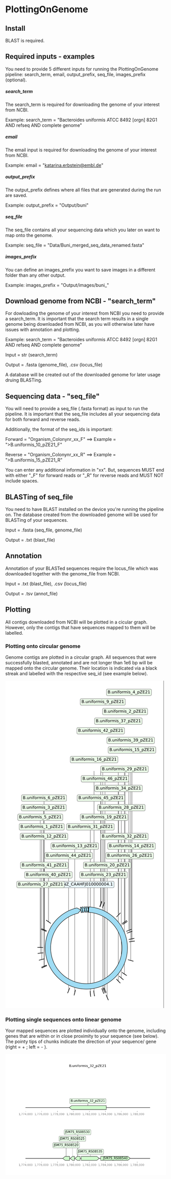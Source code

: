 
# PlottingOnGenome

## Install

BLAST is required.

## Required inputs - examples
You need to provide 5 different inputs for running the PlottingOnGenome pipeline: search_term, email, output_prefix, seq_file, images_prefix (optional). 

##### search_term
The search_term is required for downloading the genome of your interest from NCBI.

Example: search_term = "Bacteroides uniformis ATCC 8492 [orgn] 82G1 AND refseq AND complete genome"

##### email
The email input is required for downloading the genome of your interest from NCBI.

Example: email = "katarina.erbstein@embl.de"

##### output_prefix
The output_prefix defines where all files that are generated during the run are saved.

Example: output_prefix = "Output/buni"

##### seq_file
The seq_file contains all your sequencing data which you later on want to map onto the genome.

Example: seq_file = "Data/Buni_merged_seq_data_renamed.fasta"

##### images_prefix
You can define an images_prefix you want to save images in a different folder than any other output.

Example: images_prefix = "Output/images/buni_"

## Download genome from NCBI - "search_term"
For dowloading the genome of your interest from NCBI you need to provide a search_term. It is important that the search term results in a single genome being downloaded from NCBI, as you will otherwise later have issues with annotation and plotting.

Example: search_term = "Bacteroides uniformis ATCC 8492 [orgn] 82G1 AND refseq AND complete genome"

Input = str (search_term)

Output = .fasta (genome_file), .csv (locus_file)

A database will be created out of the downloaded genome for later usage druing BLASTing.

## Sequencing data - "seq_file"
You will need to provide a seq_file (.fasta format) as input to run the pipeline. It is important that the seq_file includes all your sequencing data for both forward and reverse reads.                                                                                                                                                                                

Additionally, the format of the seq_ids is important: 

Forward = "Organism_Colonynr_xx_F"   ⟹   Example = ">B.uniformis_10_pZE21_F"

Reverse = "Organism_Colonynr_xx_R"   ⟹   Example = ">B.uniformis_15_pZE21_R"   

You can enter any additional information in "xx". But, sequences MUST end with either "_F" for forward reads or "_R" for reverse reads and MUST NOT include spaces.

## BLASTing of seq_file
You need to have BLAST installed on the device you're running the pipeline on. The database created from the downloaded genome will be used for BLASTing of your sequences. 

Input = .fasta (seq_file, genome_file)

Output = .txt (blast_file)

## Annotation
Annotation of your BLASTed sequences require the locus_file which was downloaded together with the genome_file from NCBI. 

Input = .txt (blast_file), .csv (locus_file)

Output = .tsv (annot_file)

## Plotting
All contigs downloaded from NCBI will be plotted in a cicular graph. However, only the contigs that have sequences mapped to them will be labelled. 
### Plotting onto circular genome
Genome contigs are plotted in a circular graph. All sequences that were successfully blasted, annotated and are not longer than 1e6 bp will be mapped onto the circular genome. Their location is indicated via a black streak and labelled with the respective seq_id (see example below). 

![B.uni mapped to genome](examples/B.uni_mapped_to_genome.png)

### Plotting single sequences onto linear genome 
Your mapped sequences are plotted individually onto the genome, including genes that are within or in close proximity to your sequence (see below). The pointy tips of chunks indicate the direction of your sequence/ gene (right = + ; left = - ).

![B.uni Colony 32 mapped to genome](examples/B.uniformis_32_pZE21_mapped_to_genome.png)



